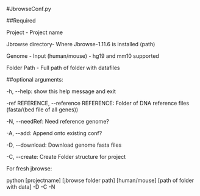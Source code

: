 #JbrowseConf.py

##Required

  Project -              Project name

  Jbrowse directory-     Where Jbrowse-1.11.6 is installed (path)

  Genome -               Input (human/mouse) - hg19 and mm10 supported

  Folder Path -          Full path of folder with datafiles

##optional arguments:

  -h, --help:            show this help message and exit

  -ref REFERENCE, --reference REFERENCE: Folder of DNA reference files (fasta/(bed file of all genes))

  -N, --needRef:         Need reference genome?
  
  -A, --add:           Append onto existing conf?
  
  -D, --download:        Download genome fasta files
  
  -C, --create:          Create Folder structure for project

  For fresh jbrowse:

  python [projectname] [jbrowse folder path] [human/mouse] [path of folder with data] -D -C -N